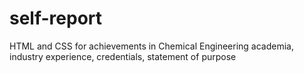 # self-report
HTML and CSS for achievements in Chemical Engineering academia, industry experience, credentials, statement of purpose
